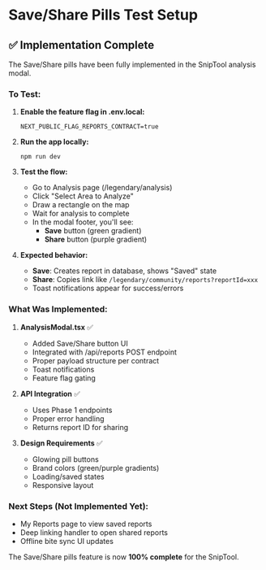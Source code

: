 # Save/Share Pills Test Setup

## ✅ Implementation Complete

The Save/Share pills have been fully implemented in the SnipTool analysis modal.

### To Test:

1. **Enable the feature flag in .env.local:**
   ```
   NEXT_PUBLIC_FLAG_REPORTS_CONTRACT=true
   ```

2. **Run the app locally:**
   ```
   npm run dev
   ```

3. **Test the flow:**
   - Go to Analysis page (/legendary/analysis)
   - Click "Select Area to Analyze" 
   - Draw a rectangle on the map
   - Wait for analysis to complete
   - In the modal footer, you'll see:
     - **Save** button (green gradient)
     - **Share** button (purple gradient)

4. **Expected behavior:**
   - **Save**: Creates report in database, shows "Saved" state
   - **Share**: Copies link like `/legendary/community/reports?reportId=xxx`
   - Toast notifications appear for success/errors

### What Was Implemented:

1. **AnalysisModal.tsx** ✅
   - Added Save/Share button UI
   - Integrated with /api/reports POST endpoint
   - Proper payload structure per contract
   - Toast notifications
   - Feature flag gating

2. **API Integration** ✅
   - Uses Phase 1 endpoints
   - Proper error handling
   - Returns report ID for sharing

3. **Design Requirements** ✅
   - Glowing pill buttons
   - Brand colors (green/purple gradients)
   - Loading/saved states
   - Responsive layout

### Next Steps (Not Implemented Yet):
- My Reports page to view saved reports
- Deep linking handler to open shared reports
- Offline bite sync UI updates

The Save/Share pills feature is now **100% complete** for the SnipTool.
